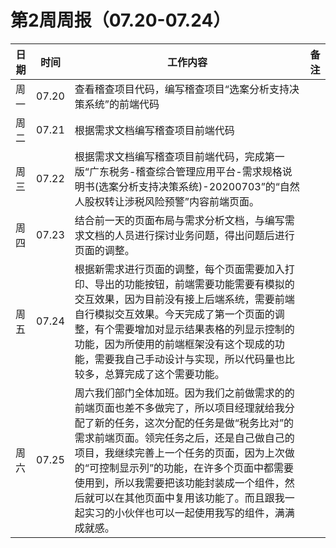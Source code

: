 # 第2周周报（07.20-07.24）

| 日期 | 时间  | 工作内容                                                     | 备注 |
| ---- | ----- | ------------------------------------------------------------ | ---- |
| 周一 | 07.20 | 查看稽查项目代码，编写稽查项目“选案分析支持决策系统”的前端代码 |      |
| 周二 | 07.21 | 根据需求文档编写稽查项目前端代码                             |      |
| 周三 | 07.22 | 根据需求文档编写稽查项目前端代码，完成第一版“广东税务-稽查综合管理应用平台-需求规格说明书(选案分析支持决策系统)-20200703”的“自然人股权转让涉税风险预警”内容前端页面。 |      |
| 周四 | 07.23 | 结合前一天的页面布局与需求分析文档，与编写需求文档的人员进行探讨业务问题，得出问题后进行页面的调整。 |      |
| 周五 | 07.24 | 根据新需求进行页面的调整，每个页面需要加入打印、导出的功能按钮，前端需要功能需要有模拟的交互效果，因为目前没有接上后端系统，需要前端自行模拟交互效果。今天完成了第一个页面的调整，有个需要增加对显示结果表格的列显示控制的功能，因为所使用的前端框架没有这个现成的功能，需要我自己手动设计与实现，所以代码量也比较多，总算完成了这个需要功能。 |      |
| 周六 | 07.25 | 周六我们部门全体加班。因为我们之前做需求的的前端页面也差不多做完了，所以项目经理就给我分配了新的任务，这次分配的任务是做“税务比对”的需求前端页面。领完任务之后，还是自己做自己的项目，我继续完善上一个任务的页面，因为上次做的“可控制显示列”的功能，在许多个页面中都需要使用到，所以我需要把该功能封装成一个组件，然后就可以在其他页面中复用该功能了。而且跟我一起实习的小伙伴也可以一起使用我写的组件，满满成就感。 |      |

